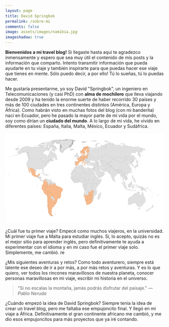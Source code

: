 ```yaml
---
layout: page
title: David Springbok 
permalink: /sobre-mi
comments: false
image: assets/images/namibia.jpg
imageshadow: true
---
```


**Bienvenidos a mi travel blog!**  Si llegaste hasta aquí te agradezco inmensamente y espero que sea muy útil el contenido de mis posts y la información que comparto. Intento transmitir información que pueda ayudarte en tu viaje y también inspirarte para que puedas hacer ese viaje que tienes en mente. Sólo puedo decir, a por ello! Tú lo sueñas, tú lo puedas hacer.

Me gustaría presentarme, yo soy David "Springbok", un ingeniero en Telecomunicaciones (y casi PhD) con **alma de mochilero** que lleva viajando desde 2009 y ha tenido la enorme suerte de haber recorrido 30 países y más de 100 ciudades en tres continentes distintos (América, Europa y África). Como habrán visto en muchas fotos del blog (con mi banderita) nací en Ecuador, pero he pasado la mayor parte de mi vida por el mundo, soy como dirían un **ciudado del mundo**. A lo largo de mi vida, he vivido en diferentes países: España, Italia, Malta, México, Ecuador y Sudáfrica. 

![Mapa David Springbok](/assets/images/mapa_davidspringbok.png)

¿Cuál fue tu primer viaje? Empecé como muchos viajeros, en la universidad. Mi primer viaje fue a Malta para estudiar inglés. Sí, lo acepto, quizás no es el mejor sitio para aprender inglés, pero definitivamente te ayuda a experimentar con el idioma y en mi caso fue el primer viaje solo. Simplemente, me cambió. re

¿Mis siguientes aventuras y retos? Como todo aventurero, siempre está latente ese deseo de ir a por más, a por más retos y aventuras. Y es lo que quiero, ver todos los rincones maravillosos de nuestra planeta, conocer personas maravillosas en mi viaje, escribir mi historia en el universo. 

> "Si no escalas la montaña, jamás podrás disfrutar del paisaje." <cite>— Pablo Neruda</cite>

¿Cuándo empezó la idea de David Springbok? Siempre tenía la idea de crear un travel blog, pero me faltaba ese empujoncito final. Y llegó en mi viaje a África. Definitivamente el gran continente africano me cambió, y me dio esos empujoncitos para más proyectos que ya iré contando.

<!-- <p><iframe style="width:100%;" height="315" src="https://www.youtube.com/embed/Cniqsc9QfDo?rel=0&amp;showinfo=0" frameborder="0" allowfullscreen></iframe></p> -->



